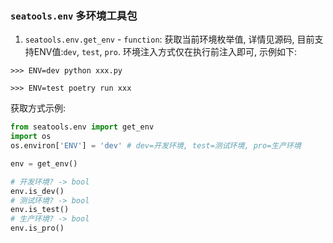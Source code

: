 ### `seatools.env` 多环境工具包
1. `seatools.env.get_env` - `function`: 获取当前环境枚举值, 详情见源码, 目前支持ENV值:`dev`, `test`, `pro`. 环境注入方式仅在执行前注入即可, 示例如下:
```shell
>>> ENV=dev python xxx.py

>>> ENV=test poetry run xxx
```
获取方式示例:

```python
from seatools.env import get_env
import os
os.environ['ENV'] = 'dev' # dev=开发环境, test=测试环境, pro=生产环境

env = get_env()

# 开发环境? -> bool
env.is_dev()
# 测试环境? -> bool
env.is_test()
# 生产环境? -> bool
env.is_pro()

```
